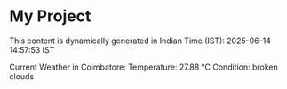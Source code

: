 # My Project

This content is dynamically generated in Indian Time (IST): 2025-06-14 14:57:53 IST


Current Weather in Coimbatore:
Temperature: 27.88 °C
Condition: broken clouds

